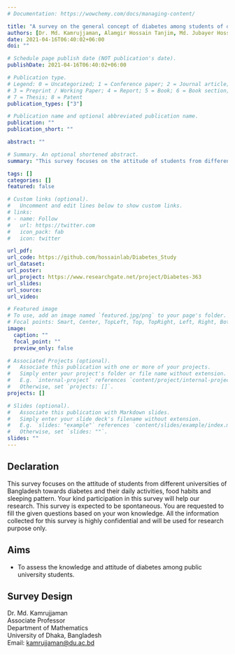 ```yaml
---
# Documentation: https://wowchemy.com/docs/managing-content/

title: "A survey on the general concept of diabetes among students of different universities in Bangladesh."
authors: [Dr. Md. Kamrujjaman, Alamgir Hossain Tanjim, Md. Jubayer Hossain]
date: 2021-04-16T06:40:02+06:00
doi: ""

# Schedule page publish date (NOT publication's date).
publishDate: 2021-04-16T06:40:02+06:00

# Publication type.
# Legend: 0 = Uncategorized; 1 = Conference paper; 2 = Journal article;
# 3 = Preprint / Working Paper; 4 = Report; 5 = Book; 6 = Book section;
# 7 = Thesis; 8 = Patent
publication_types: ["3"]

# Publication name and optional abbreviated publication name.
publication: ""
publication_short: ""

abstract: ""

# Summary. An optional shortened abstract.
summary: "This survey focuses on the attitude of students from different universities of Bangladesh towards diabetes and their daily activities, food habits and sleeping pattern."

tags: []
categories: []
featured: false

# Custom links (optional).
#   Uncomment and edit lines below to show custom links.
# links:
# - name: Follow
#   url: https://twitter.com
#   icon_pack: fab
#   icon: twitter

url_pdf:
url_code: https://github.com/hossainlab/Diabetes_Study
url_dataset:
url_poster:
url_project: https://www.researchgate.net/project/Diabetes-363
url_slides:
url_source:
url_video:

# Featured image
# To use, add an image named `featured.jpg/png` to your page's folder.
# Focal points: Smart, Center, TopLeft, Top, TopRight, Left, Right, BottomLeft, Bottom, BottomRight.
image:
  caption: ""
  focal_point: ""
  preview_only: false

# Associated Projects (optional).
#   Associate this publication with one or more of your projects.
#   Simply enter your project's folder or file name without extension.
#   E.g. `internal-project` references `content/project/internal-project/index.md`.
#   Otherwise, set `projects: []`.
projects: []

# Slides (optional).
#   Associate this publication with Markdown slides.
#   Simply enter your slide deck's filename without extension.
#   E.g. `slides: "example"` references `content/slides/example/index.md`.
#   Otherwise, set `slides: ""`.
slides: ""
---
```


## Declaration
This survey focuses on the attitude of students from different universities of Bangladesh
towards diabetes and their daily activities, food habits and sleeping pattern. Your kind
participation in this survey will help our research. This survey is expected to be spontaneous.
You are requested to fill the given questions based on your won knowledge. All the information
collected for this survey is highly confidential and will be used for research purpose only.

## Aims
- To assess the knowledge and attitude of diabetes among public university students. 



## Survey Design
Dr. Md. Kamrujjaman <br>
Associate Professor <br>
Department of Mathematics <br>
University of Dhaka, Bangladesh <br>
Email: kamrujjaman@du.ac.bd <br>
